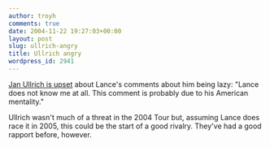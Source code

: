 ```yaml
---
author: troyh
comments: true
date: 2004-11-22 19:27:03+00:00
layout: post
slug: ullrich-angry
title: Ullrich angry
wordpress_id: 2941
---
```


[Jan Ullrich is upset](http://www.velonews.com/race/int/articles/7235.0.html) about Lance's comments about him being lazy: "Lance does not know me at all. This comment is probably due to his American mentality."

Ullrich wasn't much of a threat in the 2004 Tour but, assuming Lance does race it in 2005, this could be the start of a good rivalry. They've had a good rapport before, however.
